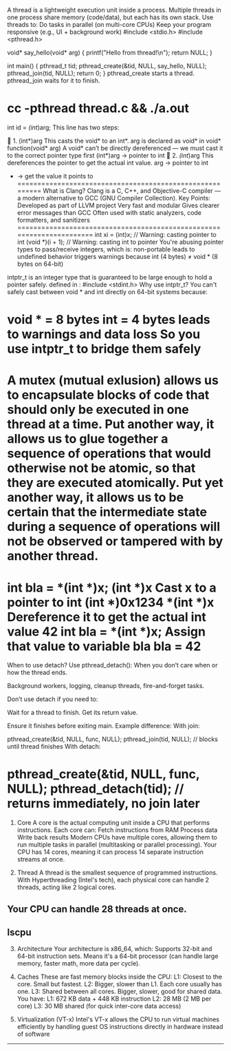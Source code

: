 A thread is a lightweight execution unit inside a process. Multiple threads in one process share memory (code/data), but each has its own stack.
Use threads to:
Do tasks in parallel (on multi-core CPUs)
Keep your program responsive (e.g., UI + background work)
#include <stdio.h>
#include <pthread.h>

void* say_hello(void* arg) {
    printf("Hello from thread!\n");
    return NULL;
}

int main() {
    pthread_t tid;
    pthread_create(&tid, NULL, say_hello, NULL);
    pthread_join(tid, NULL);
    return 0;
}
pthread_create starts a thread.
pthread_join waits for it to finish.

cc -pthread thread.c && ./a.out
=================================================
int id = *(int*)arg;
This line has two steps:

🔹 1. (int*)arg
This casts the void* to an int*.
arg is declared as void* in void* function(void* arg)
A void* can’t be directly dereferenced — we must cast it to the correct pointer type first
(int*)arg  → pointer to int
🔹 2. *(int*)arg
This dereferences the pointer to get the actual int value.
arg → pointer to int
* → get the value it points to
=========================================================
What is Clang?
Clang is a C, C++, and Objective-C compiler — a modern alternative to GCC (GNU Compiler Collection).
Key Points:
Developed as part of LLVM project
Very fast and modular
Gives clearer error messages than GCC
Often used with static analyzers, code formatters, and sanitizers
======================================================================
int xi = (int)x;               // Warning: casting pointer to int
(void *)(i + 1);               // Warning: casting int to pointer
You're abusing pointer types to pass/receive integers, which is:
non-portable
leads to undefined behavior
triggers warnings because int (4 bytes) ≠ void * (8 bytes on 64-bit)

intptr_t is an integer type that is guaranteed to be large enough to hold a pointer safely.
defined in : #include <stdint.h>
Why use intptr_t?
You can't safely cast between void * and int directly on 64-bit systems because:

void * = 8 bytes
int = 4 bytes
leads to warnings and data loss
So you use intptr_t to bridge them safely
====================================================================
A mutex (mutual exlusion) allows us to encapsulate blocks of code that should only be executed in one thread at a time. Put another way, it allows us to glue together a sequence of operations that would otherwise not be atomic, so that they are executed atomically. Put yet another way, it allows us to be certain that the intermediate state during a sequence of operations will not be observed or tampered with by another thread. 
=====================================================================
int bla = *(int *)x;
(int *)x	Cast x to a pointer to int	(int *)0x1234
*(int *)x	Dereference it to get the actual int value	42
int bla = *(int *)x;	Assign that value to variable bla	bla = 42
======================================================================

When to use detach?
Use pthread_detach():
When you don’t care when or how the thread ends.

Background workers, logging, cleanup threads, fire-and-forget tasks.

Don’t use detach if you need to:

Wait for a thread to finish.
Get its return value.

Ensure it finishes before exiting main.
Example difference:
With join:

pthread_create(&tid, NULL, func, NULL);
pthread_join(tid, NULL); // blocks until thread finishes
With detach:

pthread_create(&tid, NULL, func, NULL);
pthread_detach(tid); // returns immediately, no join later
=================================================================
1. Core
A core is the actual computing unit inside a CPU that performs instructions.
Each core can:
Fetch instructions from RAM
Process data
Write back results
Modern CPUs have multiple cores, allowing them to run multiple tasks in parallel (multitasking or parallel processing).
Your CPU has 14 cores, meaning it can process 14 separate instruction streams at once.

2. Thread
A thread is the smallest sequence of programmed instructions.
With Hyperthreading (Intel's tech), each physical core can handle 2 threads, acting like 2 logical cores.

Your CPU can handle 28 threads at once.
------------------------------------------------------------------
lscpu
------------------------------------------------------------------

3. Architecture
Your architecture is x86_64, which: Supports 32-bit and 64-bit instruction sets.
Means it's a 64-bit processor (can handle large memory, faster math, more data per cycle).

4. Caches
These are fast memory blocks inside the CPU:
L1: Closest to the core. Small but fastest.
L2: Bigger, slower than L1. Each core usually has one.
L3: Shared between all cores. Bigger, slower, good for shared data.
You have:
L1: 672 KB data + 448 KB instruction
L2: 28 MB (2 MB per core)
L3: 30 MB shared (for quick inter-core data access)

5. Virtualization (VT-x)
Intel's VT-x allows the CPU to run virtual machines efficiently by handling guest OS instructions directly in hardware instead of software
------------------------------------------------------




